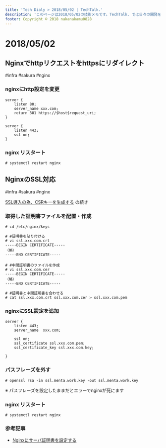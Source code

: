 ```yaml
---
title: 'Tech Dialy > 2018/05/02 | TechTalk.'
description: 'このページは2018/05/02の技術メモです。TechTalk. では日々の開発を個人メモとして残しています。将来に向けて技術ノウハウを蓄積することを目的とします。'
footer: Copyright © 2018 nakanakamu0828
---
```

# 2018/05/02
## Nginxでhttpリクエストをhttpsにリダイレクト
#infra #sakura #nginx

### nginxにhttp設定を変更
```
server {
    listen 80;
    server_name xxx.com;
    return 301 https://$host$request_uri;
}

server {
    listen 443;
    ssl on;
}
```

### nginx リスタート
```
# systemctl restart nginx
```

## NginxのSSL対応
#infra #sakura #nginx

[SSL導入の為、CSRキーを生成する](/diary/2018-04-29.html#ssl%E5%B0%8E%E5%85%A5%E3%81%AE%E7%82%BA%E3%80%81csr%E3%82%AD%E3%83%BC%E3%82%92%E7%94%9F%E6%88%90%E3%81%99%E3%82%8B) の続き

### 取得した証明書ファイルを配置・作成
```
# cd /etc/nginx/keys

# #証明書を貼り付ける
# vi ssl.xxx.com.crt
-----BEGIN CERTIFICATE-----
（略）
-----END CERTIFICATE-----
　
# #中間証明書のファイルを作成
# vi ssl.xxx.com.cer
-----BEGIN CERTIFICATE-----
（略）
-----END CERTIFICATE-----

# #証明書と中間証明書を合わせる
# cat ssl.xxx.com.crt ssl.xxx.com.cer > ssl.xxx.com.pem
```

### nginxにSSL設定を追加
```
server {
    listen 443;
    server_name  xxx.com;

    ssl on;
    ssl_certificate ssl.xxx.com.pem;
    ssl_certificate_key ssl.xxx.com.key;

}
```

### パスフレーズを外す
```
# openssl rsa -in ssl.menta.work.key -out ssl.menta.work.key
```

※ パスフレーズを設定したままだとエラーでnginxが死にます


### nginx リスタート
```
# systemctl restart nginx
```

### 参考記事
* [Nginxにサーバ証明書を設定する](https://qiita.com/kaikusakari/items/29aa22e34c32c4621c10)
